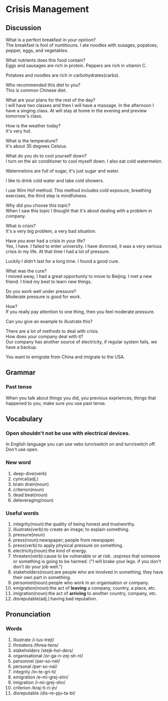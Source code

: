 # Crisis Management
## Discussion
What is a perfect breakfast in your opinion?  
The breakfast is fool of nuntitiouns. I ate noodles with susages, popatoes, pepper, eggs, and vegetables.  

What nutrients does this food contain?  
Eggs and sausages are rich in protein. Peppers are rich in vitamin C.   

Potatoes and noodles are rich in carbohydrates(carbs).  

Who recommended this diet to you?  
This is common Chinese diet.  

What are your plans for the rest of the day?  
I will have two classes and then I will have a massage. In the afternoon I have a singing class. At will stay at home in the evening and preview tomorrow's class.    

How is the weather today?  
It's very hot.  

What is the temperature?  
It's about 35 degrees Celsius.  

What do you do to cool yourself down?  
I turn on the air conditioner to cool myself down. I also eat cold watermelon.   

Watermelons are full of sugar, it's just sugar and water.  

I like to drink cold water and take cold showers.  

I use Wim Hof method. This method includes cold exposure, breathing exercises, the third step is mindfulness.  

Why did you choose this topic?  
When I saw this topic I thought that it's about dealing with a problem in company.  

What is crisis?  
It's a very big problem, a very bad situation.  

Have you ever had a crisis in your life?  
Yes, I have. I failed to enter university. I have divorced, it was a very serious crisis in my life. At that time I had a lot of pressure.  

Luckily I didn't last for a long time. I found a good cure.   

What was the cure?  
I moved away, I had a great opportunity to move to Beijing. I met a new friend. I tried my best to learn new things.   

Do you work well under pressure?  
Moderate pressure is good for work.  

How?  
If you really pay attention to one thing, then you feel moderate pressure.  

Can you give an example to illustrate this?  

There are a lot of methods to deal with crisis.  
How does your company deal with it?  
Our company has another source of electricity, if regular system fails, we have a backup.  

You want to emigrate from China and imigrate to the USA.  


## Grammar
### Past tense
When you talk about things you did, you previous expriences, things that happened to you, make sure you use past tense.  

## Vocabulary
### Open shouldn't not be use with electrical devices.
In English language you can use vebs turn/switch on and turn/switch off. Don't use open.  

### New word
1. deep-dive(verb)
1. cynical(adj.)
1. brain drain(noun)
1. criterion(noun) 
1. dead beat(noun)
1. deleveraging(noun)


### Useful words
1. integrity(noun):the quality of being honest and trustworthy.
1. illustrate(verb):to create an image; to explain something.
1. pressure(noun)
1. press(noun):newspaper; people from newspaper.
1. press(verb):to apply physical pressure on something.
1. electricity(noun):the kind of energy.
1. threaten(verb):cause to be vulnerable or at risk. ;express that someone or something is going to be harmed. ("I will brake your legs. if you don't don't do your job well.")
1. stakeholders(noun):are people who are involved in something, they have their own part in something.
1. personnel(noun):people who work in an organisation or company.
1. emigration(noun):the act of **leaving** a company, country, a place, etc.
1. imigration(noun):the act of **arriving** to another country, company, etc.  
1. disreputable(adj.):having bad reputation.

## Pronunciation
### Words
1. illustrate /i-lus-trejt/
1. threatens /threa-tens/
1. stakeholders /stejk-hol-ders/
1. organisational /or-ga-n-zej-sh-nl/
1. personnel /per-so-nel/
1. personal /per-so-nal/
1. integrity /in-te-gri-ti/
1. emigration /e-mi-grej-shn/
1. imigration /i-mi-grej-shn/
1. criterion /kraj-ti-ri-jn/
1. disreputable /dis-re-pju-ta-bl/
